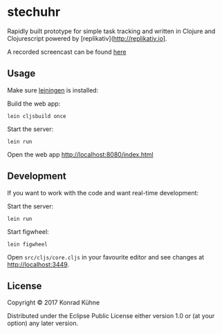 # stechuhr

Rapidly built prototype for simple task tracking and written in Clojure and Clojurescript powered by [replikativ](http://replikativ.io].

A recorded screencast can be found [here](https://youtu.be/LW8v6Cr9BcM)

## Usage
Make sure [leiningen](https://leiningen.org/) is installed:

Build the web app:
```
lein cljsbuild once
```

Start the server:
```
lein run
```

Open the web app [http://localhost:8080/index.html](http://localhost:8080/index.html)

## Development

If you want to work with the code and want real-time development:

Start the server:
```
lein run
```

Start figwheel:
```
lein figwheel
```

Open `src/cljs/core.cljs` in your favourite editor and see changes at [http://localhost:3449](http://localhost:3449).

## License

Copyright © 2017 Konrad Kühne

Distributed under the Eclipse Public License either version 1.0 or (at
your option) any later version.

